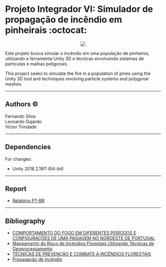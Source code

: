 # Projeto Integrador VI: Simulador de propagação de incêndio em pinheirais :octocat:

<p align="center">
  <img src="https://github.com/AlucardFAS/Projeto-Integrador-VI-Simulador-de-fogo/blob/master/Assets/Logo.PNG?raw=true"/>
</p>

Este projeto busca simular o incêndio em uma população de pinheiros, utilizando a ferramenta Unity 3D e técnicas envolvendo sistemas de partículas e malhas poligonais.

This project seeks to simulate the fire in a population of pines using the Unity 3D tool and techniques involving particle systems and polygonal meshes.

---

## Authors ©

Fernando Silva<br>
Leonardo Gajardo<br>
Victor Trindade<br>

---

## Dependencies

For changes:
- Unity 2018.2.18f1 (64-bit)

---

## Report

- <a href="https://github.com/AlucardFAS/Burning-Pines-Simulator/blob/master/Relat%C3%B3rio/PI%20VI%20Entrega%204.pdf">Relatório PT-BR</a>

---

## Bibliography

* <a href="https://periodicos.ufsm.br/cienciaflorestal/article/view/27728/15735">COMPORTAMENTO DO FOGO EM DIFERENTES PERÍODOS E CONFIGURAÇÕES DE UMA PAISAGEM NO NORDESTE DE PORTUGAL</a><br>
* <a href="http://www.scielo.br/pdf/floram/v24/2179-8087-floram-2179-8087025615.pdf">Mapeamento do Risco de Incêndios Florestais Utilizando Técnicas de Geoprocessamento</a><br>
* <a href="https://www2.codevasf.gov.br/programas_acoes/programa-florestal-1/acoes-florestais-na-bacia-do-parnaiba/produto11_apostila_incendios.pdf">TÉCNICAS DE PREVENÇÃO E COMBATE À INCÊNDIOS FLORESTAIS</a><br>
* <a href="http://www.ufrrj.br/institutos/it/de/acidentes/propag.htm">Propagação de incêndio</a><br>

